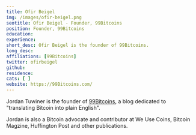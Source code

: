 ```yaml
---
title: Ofir Beigel
img: /images/ofir-beigel.png
seotitle: Ofir Beigel - Founder, 99Bitcoins
position: Founder, 99Bitcoins
education:
experience:
short_desc: Ofir Beigel is the founder of 99Bitcoins.
long_desc:
affiliations: [99Bitcoins]
twitter: ofirbeigel
github: 
residence:
cats: [ ]
website: https://99Bitcoins.com/
---
```

Jordan Tuwiner is the founder of [99Bitcoins](https://99Bitcoins.com/), a blog dedicated to "translating Bitcoin into plain English".

Jordan is also a Bitcoin advocate and contributor at We Use Coins, Bitcoin Magzine, Huffington Post and other publications.
